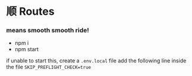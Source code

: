 # 顺 Routes

### means smooth smooth ride!

- npm i
- npm start

if unable to start this, create a `.env.local` file add the following line inside the file `SKIP_PREFLIGHT_CHECK=true`

